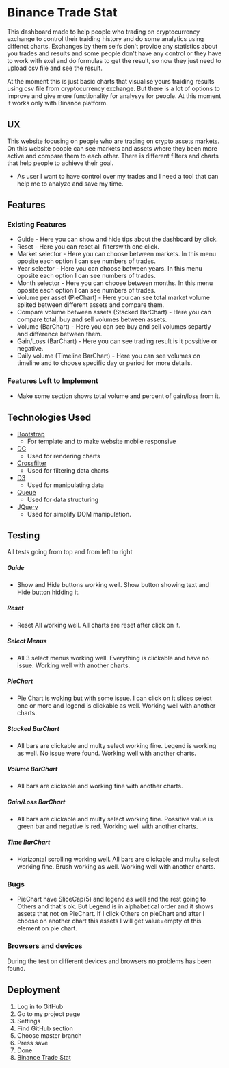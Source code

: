 <h1>Binance Trade Stat</h1>
<p>
    This dashboard made to help people who trading on cryptocurrency exchange to 
    control their traiding history and do some analytics using diffenct charts. 
    Exchanges by them selfs don't provide any statistics about you trades and 
    results and some people don't have any control or they
    have to work with exel and do formulas to get the result, so now they just 
    need to upload csv file and see the result.
</p>
<p>
    At the moment this is just basic charts that visualise yours traiding results 
    using csv file from cryptocurrency exchange.
    But there is a lot of options to improve and give more functionality for 
    analysys for people.
    At this moment it works only with Binance platform.
</p>

<h2>UX</h2>
<p>
    This website focusing on people who are trading on crypto assets markets. On 
    this website people can see markets and assets where they been more active 
    and compare them to each other. There is different filters and charts that 
    help people to achieve their goal.
</p>
<ul>
    <li>
        As user I want to have control over my trades and I need a tool that can
        help me to analyze and save my time.
    </li>
</ul>
<h2>Features</h2>
<h3>Existing Features</h3>
<ul>
    <li>
        Guide - Here you can show and hide tips about the dashboard by click.
    </li>
    <li>
        Reset - Here you can reset all filterswith one click.
    </li>
    <li>
        Market selector - Here you can choose between markets. In this menu 
        oposite each option I can see numbers of trades.
    </li>
    <li>
        Year selector - Here you can choose between years. In this menu 
        oposite each option I can see numbers of trades.
    </li>
    <li>
        Month selector - Here you can choose between months. In this menu 
        oposite each option I can see numbers of trades.
    </li>
    <li>
        Volume per asset (PieChart) - Here you can see total market volume 
        splited between different assets and compare them.
    </li>
    <li>
        Compare volume between assets (Stacked BarChart) - Here you can compare 
        total, buy and sell volumes between assets.
    </li>
    <li>
        Volume (BarChart) - Here you can see buy and sell volumes separtly and 
        difference between them. 
    </li>
    <li>
        Gain/Loss (BarChart) - Here you can see trading result is it possitive 
        or negative. 
    </li>
    <li>
        Daily volume (Timeline BarChart) - Here you can see volumes on timeline 
        and to choose specific day or period for more details.
    </li>
</ul>
<h3>Features Left to Implement</h3>
<ul>
    <li>
        Make some section shows total volume and percent of gain/loss from it.
    </li>
</ul>
<h2>Technologies Used</h2>
<ul>
    <li>
        <a href="https://getbootstrap.com/docs/3.3/">Bootstrap</a>
        <ul>
            <li>For template and to make website mobile responsive</li>
        </ul>
    </li>
    <li>
        <a href="https://dc-js.github.io/dc.js/">DC</a>
        <ul>
            <li>Used for rendering charts</li>
        </ul>
    </li>
    <li>
        <a href="http://square.github.io/crossfilter/">Crossfilter</a>
        <ul>
            <li>Used for filtering data charts</li>
        </ul>
    </li>
    <li>
        <a href="https://d3js.org/">D3</a>
        <ul>
            <li>Used for manipulating data</li>
        </ul>
    </li>
    <li>
        <a href="https://caolan.github.io/async/queue.js.html">Queue</a>
        <ul>
            <li>Used for data structuring</li>
        </ul>
    </li>
    <li>
        <a href="https://caolan.github.io/async/queue.js.html">JQuery</a>
        <ul>
            <li>Used for simplify DOM manipulation.</li>
        </ul>
    </li>
</ul>
<h2>Testing</h2>
<p>All tests going from top and from left to right</p>
<h5>Guide</h5>
<ul>
    <li>
        Show and Hide buttons working well. Show button showing text and Hide 
        button hidding it.
    </li>
</ul>
<h5>Reset</h5>
<ul>
    <li>
        Reset All working well. All charts are reset after click on it.
    </li>
</ul>
<h5>Select Menus</h5>
<ul>
    <li>
        All 3 select menus working well. Everything is clickable and have no 
        issue. Working well with another charts.
    </li>
</ul>
<h5>PieChart</h5>
<ul>
    <li>
        Pie Chart is woking but with some issue. I can click on it slices select 
        one or more and legend is clickable as well. Working well with another 
        charts.
    </li>
</ul>
<h5>Stacked BarChart</h5>
<ul>
    <li>
        All bars are clickable and multy select working fine. Legend is working
        as well. No issue were found. Working well with another charts.
    </li>
</ul>
<h5>Volume BarChart</h5>
<ul>
    <li>
        All bars are clickable and working fine with another charts.
    </li>
</ul>
<h5>Gain/Loss BarChart</h5>
<ul>
    <li>
        All bars are clickable and multy select working fine. Possitive value is
        green bar and negative is red. Working well with another charts.
    </li>
</ul>
<h5>Time BarChart</h5>
<ul>
    <li>
        Horizontal scrolling working well. All bars are clickable and multy 
        select working fine. Brush working as well. Working well with another 
        charts.
    </li>
</ul>
<h3>Bugs</h3>
<ul>
    <li>
        PieChart have SliceCap(5) and legend as well and the rest going to Others
        and that's ok. But Legend is in alphabetical order and it shows assets 
        that not on PieChart. If I click Others on pieChart and after I choose
        on another chart this assets I will get value=empty of this element on 
        pie chart.
    </li>
</ul>
<h3>Browsers and devices</h3>
<p>
    During the test on different devices and browsers no problems has been found.
</p>
<h2>Deployment</h2>
<ol>
    <li>Log in to GitHub</li>
    <li>Go to my project page</li>
    <li>Settings</li>
    <li>Find GitHub section</li>
    <li>Choose master branch</li>
    <li>Press save</li>
    <li>Done</li>
    <li>
        <a href="https://leon2ev.github.io/trade-stat/">Binance Trade Stat</a>
    </li>
</ol>